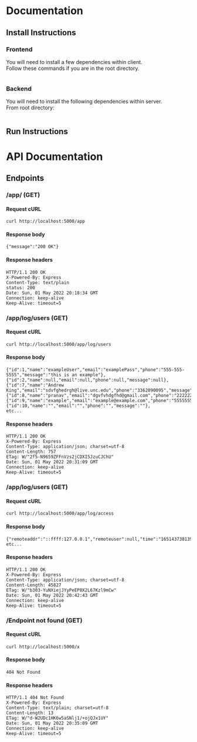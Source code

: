 # Documentation

## Install Instructions
### Frontend
You will need to install a few dependencies within client.\
Follow these commands if you are in the root directory.
```

```

### Backend
You will need to install the following dependencies within server.\
From root directory:
```

```

## Run Instructions

#  API Documentation

## Endpoints

### /app/ (GET)

#### Request cURL

```
curl http://localhost:5000/app
```

#### Response body

```
{"message":"200 OK"}
```

#### Response headers

```
HTTP/1.1 200 OK
X-Powered-By: Express
Content-Type: text/plain      
status: 200
Date: Sun, 01 May 2022 20:18:34 GMT
Connection: keep-alive        
Keep-Alive: timeout=5
```

### /app/log/users (GET)

#### Request cURL

```
curl http://localhost:5000/app/log/users
```

#### Response body

```
{"id":1,"name":"exampleUser","email":"examplePass","phone":"555-555-5555","message":"this is an example"},
{"id":2,"name":null,"email":null,"phone":null,"message":null},
{"id":7,"name":"Andrew King","email":"sdvfghedrgh@live.unc.edu","phone":"3362090095","message":"asd"},
{"id":8,"name":"pranav","email":"dgvfvhdgfhd@gmail.com","phone":"222222222","message":"hey"},
{"id":9,"name":"example","email":"example@example.com","phone":"5555555555","message":"whatever"},
{"id":10,"name":"","email":"","phone":"","message":""},
etc...
```

#### Response headers

```
HTTP/1.1 200 OK
X-Powered-By: Express
Content-Type: application/json; charset=utf-8
Content-Length: 757
ETag: W/"2f5-N9659ZFFnVzs2jCDXI5JzuCJChU"
Date: Sun, 01 May 2022 20:31:09 GMT
Connection: keep-alive
Keep-Alive: timeout=5
```

### /app/log/users (GET)

#### Request cURL

```
curl http://localhost:5000/app/log/access
```

#### Response body

```
{"remoteaddr":"::ffff:127.0.0.1","remoteuser":null,"time":"1651437381391.0","method":"GET","url":"/app/log/access","protocol":"http","httpversion":"1.1","secure":"false","status":"200.0","referer":null,"useragent":"curl/7.80.0"},
etc...
```

#### Response headers

```
HTTP/1.1 200 OK
X-Powered-By: Express
Content-Type: application/json; charset=utf-8
Content-Length: 45827
ETag: W/"b303-YuNXiejJYyPeEP8X2L67Kzl9mCw"
Date: Sun, 01 May 2022 20:42:43 GMT
Connection: keep-alive
Keep-Alive: timeout=5
```

### /Endpoint not found (GET)

#### Request cURL

```
curl http://localhost:5000/x
```

#### Response body

```
404 Not Found
```

#### Response headers

```
HTTP/1.1 404 Not Found
X-Powered-By: Express
Content-Type: text/plain; charset=utf-8
Content-Length: 13
ETag: W/"d-W2UDc1HK6w5aSNlj1/+ojQJx1UY"
Date: Sun, 01 May 2022 20:35:09 GMT
Connection: keep-alive
Keep-Alive: timeout=5